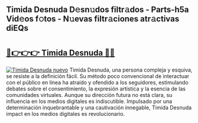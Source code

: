 ## Timida Desnuda D𝚎sn𝚞dos filtr𝚊dos - Parts-h5a Vid𝚎os f𝚘tos - N𝚞evas filtr𝚊ciones atr𝚊ctivas diEQs

# <h2><a href="http://mb1qlo.tromn.icu/?c=Timida+Desnuda">🔗👉👉👉 Timida Desnuda 🔗🔗</a></h2>

[![Timida Desnuda nuevo](https://i.imgur.com/pEAQMta.gif)](http://mb1qlo.tromn.icu/?c=Timida+Desnuda)
Timida Desnuda, una persona compleja y esquiva, se resiste a la definición fácil. Su método poco convencional de interactuar con el público en línea ha atraído y ofendido a los seguidores, estimulando debates sobre el consentimiento, la expresión artística y la esencia de las comunidades virtuales. Aunque su dirección futura no está clara, su influencia en los medios digitales es indiscutible. Impulsado por una determinación inquebrantable y una cautivación innegable, Timida Desnuda impact en los medios digitales es revolucionario.
